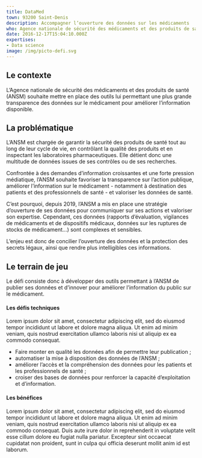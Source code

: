 ```yaml
---
title: DataMed
town: 93200 Saint-Denis
description: Accompagner l’ouverture des données sur les médicaments
who: Agence nationale de sécurité des médicaments et des produits de santé
date: 2016-12-17T15:04:10.000Z
expertises:
- Data science
image: /img/picto-defi.svg
---
```


## Le contexte

L’Agence nationale de sécurité des médicaments et des produits de santé (ANSM) souhaite mettre en place des outils lui permettant une plus grande transparence des données sur le médicament pour améliorer l’information disponible.

## La problématique

L’ANSM est chargée de garantir la sécurité des produits de santé tout au long de leur cycle de vie, en contrôlant la qualité des produits et en inspectant les laboratoires pharmaceutiques. Elle détient donc une multitude de données issues de ses contrôles ou de ses recherches.

Confrontée à des demandes d’information croissantes et une forte pression médiatique, l’ANSM souhaite favoriser la transparence sur l’action publique, améliorer l’information sur le médicament - notamment à destination des patients et des professionnels de santé - et valoriser les données de santé.

C’est pourquoi, depuis 2019, l’ANSM a mis en place une stratégie d’ouverture de ses données pour communiquer sur ses actions et valoriser son expertise. Cependant, ces données (rapports d’évaluation, vigilances de médicaments et de dispositifs médicaux, données sur les ruptures de stocks de médicament…) sont complexes et sensibles.

L’enjeu est donc de concilier l’ouverture des données et la protection des secrets légaux, ainsi que rendre plus intelligibles ces informations.

## Le terrain de jeu

Le défi consiste donc à développer des outils permettant à l’ANSM de publier ses données et d’innover pour améliorer l’information du public sur le médicament.

#### Les défis techniques

Lorem ipsum dolor sit amet, consectetur adipiscing elit, sed do eiusmod tempor incididunt ut labore et dolore magna aliqua. Ut enim ad minim veniam, quis nostrud exercitation ullamco laboris nisi ut aliquip ex ea commodo consequat. 

- Faire monter en qualité les données afin de permettre leur publication ;
- automatiser la mise à disposition des données de l’ANSM ;
- améliorer l’accès et la compréhension des données pour les patients et les professionnels de santé ;
- croiser des bases de données pour renforcer la capacité d’exploitation et d’information.

#### Les bénéfices

Lorem ipsum dolor sit amet, consectetur adipiscing elit, sed do eiusmod tempor incididunt ut labore et dolore magna aliqua. Ut enim ad minim veniam, quis nostrud exercitation ullamco laboris nisi ut aliquip ex ea commodo consequat. Duis aute irure dolor in reprehenderit in voluptate velit esse cillum dolore eu fugiat nulla pariatur. Excepteur sint occaecat cupidatat non proident, sunt in culpa qui officia deserunt mollit anim id est laborum.
